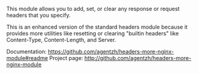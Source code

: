 <!---
    @title         Headers More Nginx Module
    @creator       Yichun Zhang
    @created       2011-06-21 08:59 GMT
    @modifier      Yichun Zhang
    @modifier_link yichun-zhang
    @modified      2013-10-17 23:34 GMT
    @changes       5
--->

This module allows you to add, set, or clear any response or request headers
that you specify.

This is an enhanced version of the standard headers module because it provides
more utilities like resetting or clearing "builtin headers" like Content-Type,
Content-Length, and Server. 

Documentation: https://github.com/agentzh/headers-more-nginx-module#readme
Project page: http://github.com/agentzh/headers-more-nginx-module

